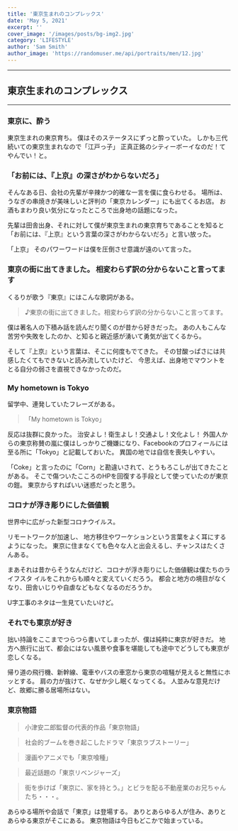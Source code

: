 ```yaml
---
title: '東京生まれのコンプレックス'
date: 'May 5, 2021'
excerpt: ''
cover_image: '/images/posts/bg-img2.jpg'
category: 'LIFESTYLE'
author: 'Sam Smith'
author_image: 'https://randomuser.me/api/portraits/men/12.jpg'
---
```

---
## 東京生まれのコンプレックス

---

### 東京に、酔う
東京生まれの東京育ち。
僕はそのステータスにずっと酔っていた。
しかも三代続いての東京生まれなので「江戸っ子」
正真正銘のシティーボーイなのだ！てやんでい！と。



### 「お前には、『上京』の深さがわからないだろ」
そんなある日、会社の先輩が辛辣かつ的確な一言を僕に食らわせる。
場所は、うなぎの串焼きが美味しいと評判の「東京カレンダー」にも出てくるお店。
お酒もまわり良い気分になったところで出身地の話題になった。

先輩は田舎出身、それに対して僕が東京生まれの東京育ちであることを知ると
「お前には、『上京』という言葉の深さがわからないだろ」と言い放った。

「上京」
そのパワーワードは僕を圧倒させ意識が遠のいて言った。

### 東京の街に出てきました。  相変わらず訳の分からないこと言ってます
くるりが歌う『東京』にはこんな歌詞がある。

>♪東京の街に出てきました。相変わらず訳の分からないこと言ってます。

僕は著名人の下積み話を読んだり聞くのが昔から好きだった。
あの人もこんな苦労や失敗をしたのか、と知ると親近感が湧いて勇気が出てくるから。

そして『上京』という言葉は、そこに何度もでてきた。
その甘酸っぱさには共感したくてもできないと読み流していたけど、
今思えば、出身地でマウントをとる自分の弱さを直視できなかったのだ。

### My hometown is Tokyo
留学中、連発していたフレーズがある。
>「My hometown is Tokyo」

反応は抜群に良かった。
治安よし！衛生よし！交通よし！文化よし！
外国人からの東京称賛の嵐に僕はしっかりご機嫌になり、Facebookのプロフィールには
至る所に「Tokyo」と記載しておいた。
異国の地では自信を喪失しやすい。

「Coke」と言ったのに「Corn」と勘違いされて、とうもろこしが出てきたことがある。
そこで傷ついたこころのHPを回復する手段として使っていたのが東京の鎧。
東京からすればいい迷惑だったと思う。

### コロナが浮き彫りにした価値観
世界中に広がった新型コロナウイルス。

リモートワークが加速し、
地方移住やワーケションという言葉をよく耳にするようになった。
東京に住まなくても色々な人と出会えるし、チャンスはたくさんある。

まあそれは昔からそうなんだけど、コロナが浮き彫りにした価値観は僕たちのライフスタ
イルをこれからも順々と変えていくだろう。
都会と地方の境目がなくなり、田舎いじりや自虐などもなくなるのだろうか。

U字工事のネタは一生見ていたいけど。

### それでも東京が好き
拙い持論をここまでつらつら書いてしまったが、僕は純粋に東京が好きだ。
地方へ旅行に出て、都会にはない風景や食事を堪能しても途中でどうしても東京が恋しくなる。

帰り道の飛行機、新幹線、電車やバスの車窓から東京の喧騒が見えると無性にホッとする。
肩の力が抜けて、なぜか少し眠くなってくる。
人並みな意見だけど、故郷に勝る居場所はない。

### 東京物語
>小津安二郎監督の代表的作品「東京物語」

>社会的ブームを巻き起こしたドラマ「東京ラブストーリー」

>漫画やアニメでも「東京喰種」

>最近話題の「東京リベンジャーズ」

>街を歩けば「東京に、家を持とう。」とビラを配る不動産業のお兄ちゃんたち・・・。

あらゆる場所や会話で「東京」は登場する。
ありとあらゆる人が住み、ありとあらゆる東京がそこにある。
東京物語は今日もどこかで始まっている。
